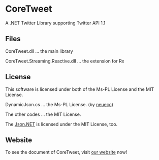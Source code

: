 CoreTweet
=========

A .NET Twitter Library supporting Twitter API 1.1

## Files

CoreTweet.dll ... the main library

CoreTweet.Streaming.Reactive.dll ... the extension for Rx

## License

This software is licensed under both of the Ms-PL License and the MIT License.

DynamicJson.cs  ... the Ms-PL License. (by [neuecc](http://dynamicjson.codeplex.com/))

The other codes ... the MIT License.

The [Json.NET](http://james.newtonking.com/json) is licensed under the MIT License, too.

## Website

To see the document of CoreTweet, visit [our website](http://lambdalice.github.io/CoreTweet/) now!
